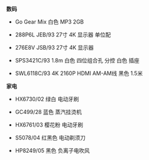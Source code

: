 **数码**

- Go Gear Mix 白色 MP3 2GB

- 288P6L JEB/93 27寸 4K 显示器 单位配

- 276E8V JSB/93 27寸 4K 显示器

- SPS3421C/93 1.8m 白色 四位组合孔 分控 白色 插座

- SWL6118C/93 4K 2160P HDMI AM-AM线 黑色 1.5米


**家电**

- HX6730/02 绿白 电动牙刷

- GC499/28 蓝色 蒸汽挂烫机

- HX6761/03 樱花粉 电动牙刷

- S5078/04 红黑色 电动剃须刀

- HP8249/05 黑色 负离子电吹风